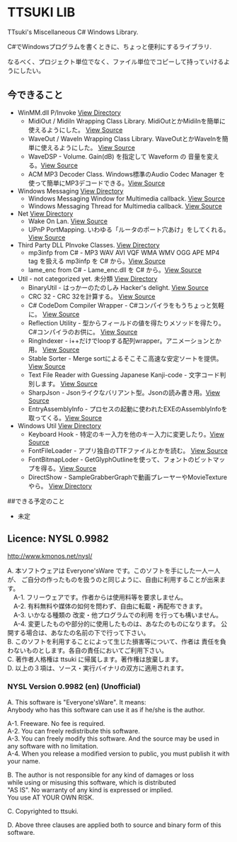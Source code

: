 ﻿
# TTSUKI LIB
TTsuki's Miscellaneous C# Windows Library. 

C#でWindowsプログラムを書くときに、ちょっと便利にするライブラリ.

なるべく、プロジェクト単位でなく、ファイル単位でコピーして持っていけるようにしたい。

## 今できること

- WinMM.dll P/Invoke [View Directory](https://github.com/ttsuki/ttsuki/tree/master/WinMM)
  - MidiOut / MidiIn Wrapping Class Library. MidiOutとかMidiInを簡単に使えるようにした。 [View Source](https://github.com/ttsuki/ttsuki/blob/master/WinMM/MidiIO.cs)
  - WaveOut / WaveIn Wrapping Class Library. WaveOutとかWaveInを簡単に使えるようにした。 [View Source](https://github.com/ttsuki/ttsuki/blob/master/WinMM/WaveIO.cs)
  - WaveDSP - Volume. Gain(dB) を指定して Waveform の 音量を変える。[View Source](https://github.com/ttsuki/ttsuki/blob/master/WinMM/WaveDSP.cs)
  - ACM MP3 Decoder Class. Windows標準のAudio Codec Manager を使って簡単にMP3デコードできる。[View Source](https://github.com/ttsuki/ttsuki/blob/master/WinMM/AcmMp3Decoder.cs)
- Windows Messaging [View Directory](https://github.com/ttsuki/ttsuki/tree/master/Messaging)
  - Windows Messaging Window for Multimedia callback. [View Source](https://github.com/ttsuki/ttsuki/blob/master/Messaging/MessageWindow.cs)
  - Windows Messaging Thread for Multimedia callback. [View Source](https://github.com/ttsuki/ttsuki/blob/master/Messaging/MessageThread.cs)
- Net [View Directory](https://github.com/ttsuki/ttsuki/tree/master/Net)
  - Wake On Lan. [View Source](https://github.com/ttsuki/ttsuki/blob/master/Net/WakeOnLan.cs)
  - UPnP PortMapping. いわゆる「ルータのポート穴あけ」をしてくれる。[View Source](https://github.com/ttsuki/ttsuki/blob/master/Net/UPnPWanService.cs)
- Third Party DLL PInvoke Classes. [View Directory](https://github.com/ttsuki/ttsuki/tree/master/DllPInvoke)
  - mp3infp from C# - MP3 WAV AVI VQF WMA WMV OGG APE MP4 tag を扱える mp3infp を C# から。[View Source](https://github.com/ttsuki/ttsuki/blob/master/DllPInvoke/mp3infp.cs)
  - lame_enc from C# - Lame_enc.dll を C# から。[View Source](https://github.com/ttsuki/ttsuki/blob/master/DllPInvoke/LameMp3Encoder.cs)
- Util - not categorized yet. 未分類 [View Directory](https://github.com/ttsuki/ttsuki/tree/master/Util)
  - BinaryUtil - はっかーのたのしみ Hacker's delight. [View Source](https://github.com/ttsuki/ttsuki/blob/master/Util/BinaryUtil.cs)
  - CRC 32 - CRC 32を計算する。 [View Source](https://github.com/ttsuki/ttsuki/blob/master/Util/Crc32.cs)
  - C# CodeDom Compiler Wrapper - C#コンパイラをもうちょっと気軽に。 [View Source](https://github.com/ttsuki/ttsuki/blob/master/Util/CSharpCompiler.cs)
  - Reflection Utility - 型からフィールドの値を得たりメソッドを得たり。C#コンパイラのお供に。 [View Source](https://github.com/ttsuki/ttsuki/blob/master/Util/ReflectionUtil.cs)
  - RingIndexer - i++だけでloopする配列wrapper。アニメーションとか用。 [View Source](https://github.com/ttsuki/ttsuki/blob/master/Util/RingIndexer.cs)
  - Stable Sorter - Merge sortによるそこそこ高速な安定ソートを提供。 [View Source](https://github.com/ttsuki/ttsuki/blob/master/Util/StableSorter.cs)
  - Text File Reader with Guessing Japanese Kanji-code - 文字コード判別します。 [View Source](https://github.com/ttsuki/ttsuki/blob/master/Util/TextFile.cs)
  - SharpJson - Jsonライクなバリアント型。Jsonの読み書き用。[View Source](https://github.com/ttsuki/ttsuki/blob/master/Util/SharpJson.cs)
  - EntryAssemblyInfo - プロセスの起動に使われたEXEのAssemblyInfoを取ってくる。[View Source](https://github.com/ttsuki/ttsuki/blob/master/Util/EntryAssemblyInformation.cs)
- Windows Util [View Directory](https://github.com/ttsuki/ttsuki/tree/master/WindowsUtil)
  - Keyboard Hook - 特定のキー入力を他のキー入力に変更したり。[View Source](https://github.com/ttsuki/ttsuki/blob/master/WindowsUtil/KeyboardHook.cs)
  - FontFileLoader - アプリ独自のTTFファイルとかを読む。 [View Source](https://github.com/ttsuki/ttsuki/blob/master/WindowsUtil/FontFileLoader.cs)
  - FontBitmapLoder - GetGlyphOutlineを使って、フォントのビットマップを得る。[View Source](https://github.com/ttsuki/ttsuki/blob/master/WindowsUtil/FontBitmapLoder.cs)
  - DirectShow - SampleGrabberGraphで動画プレーヤーやMovieTextureやら。 [View Directory](https://github.com/ttsuki/ttsuki/tree/master/WindowsUtil/DirectShow)

##できる予定のこと

- 未定

## Licence: NYSL 0.9982
http://www.kmonos.net/nysl/

A. 本ソフトウェアは Everyone'sWare です。このソフトを手にした一人一人が、
   ご自分の作ったものを扱うのと同じように、自由に利用することが出来ます。  
　A-1. フリーウェアです。作者からは使用料等を要求しません。  
　A-2. 有料無料や媒体の如何を問わず、自由に転載・再配布できます。  
　A-3. いかなる種類の 改変・他プログラムでの利用 を行っても構いません。  
　A-4. 変更したものや部分的に使用したものは、あなたのものになります。
       公開する場合は、あなたの名前の下で行って下さい。  
B. このソフトを利用することによって生じた損害等について、作者は
   責任を負わないものとします。各自の責任においてご利用下さい。  
C. 著作者人格権は ttsuki に帰属します。著作権は放棄します。  
D. 以上の３項は、ソース・実行バイナリの双方に適用されます。  


### NYSL Version 0.9982 (en) (Unofficial)  
A. This software is "Everyone'sWare". It means:  
  Anybody who has this software can use it as if he/she is the author.  

  A-1. Freeware. No fee is required.  
  A-2. You can freely redistribute this software.  
  A-3. You can freely modify this software. And the source
      may be used in any software with no limitation.  
  A-4. When you release a modified version to public, you
      must publish it with your name.  

B. The author is not responsible for any kind of damages or loss  
  while using or misusing this software, which is distributed  
  "AS IS". No warranty of any kind is expressed or implied.  
  You use AT YOUR OWN RISK.  

C. Copyrighted to ttsuki.  

D. Above three clauses are applied both to source and binary form of this software.  
